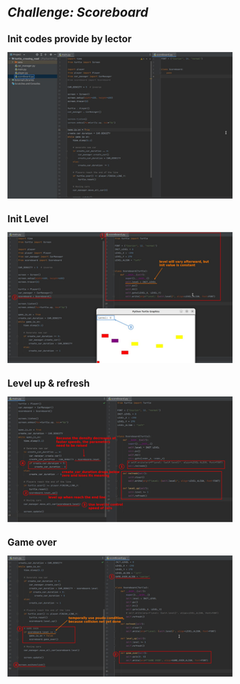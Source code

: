 # **_Challenge: Scoreboard_**

## **Init codes provide by lector**

![Alt init scoreboard](pic/01.jpg)

## **Init Level**

![Alt level init](pic/02.jpg)

## **Level up & refresh**

![Alt level up](pic/03.jpg)

## **Game over**

![Alt game over](pic/04.jpg)
